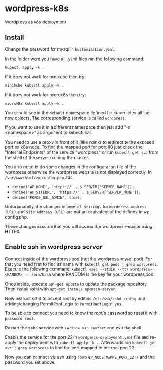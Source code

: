 # wordpress-k8s

Wordpress as k8s deployment

## Install

Change the password for mysql in `kustomization.yaml`.

In the folder were you have all .yaml files run the following command:

```
kubectl apply -k .
```

If it does not work for minikube then try:

```
minikube kubectl apply -k .
```

If it does not work for microk8s then try:

```
microk8s kubectl apply -k .
```

You should see in the `default` namespace defined for kubernetes all the new objects.
The corresponding service is called `wordpress`. 

If you want to use it in a different namespace then just add "-n &lt;namespace&gt;" as argument to kubectl call.

You need to use a proxy in front of it (like nginx) to redirect to the exposed port on k8s node.
To find the mapped port for port 80 just check the "Internal Endpoints" of the service "wordpress"
or run `kubectl get svc` from the shell of the server running the cluster.

You also need to do some changes in the configuration file of the wordpress otherwise the wordpress website is not displayed correctly. 
In `/var/www/html/wp-config.php` add

* `define('WP_HOME', 'https://' . $_SERVER['SERVER_NAME']);`
* `define('WP_SITEURL', 'https://' . $_SERVER['SERVER_NAME']);`
* `define('FORCE_SSL_ADMIN', true);`

Unfortunatelly, the changes in `General Settings` for `WordPress Address (URL)` and `Site Address (URL)` are not an equivalent of the defines in wp-config.php.

These changes assume that you will access the wordpress website using HTTPS.

## Enable ssh in wordpress server

Connect inside of the wordpress pod (not the wordpress-mysql pod).
For that you need first to find its name with `kubectl get pods | grep wordpress`.
Execute the following command: `kubectl exec --stdin --tty wordpress-<RANDOM> -- /bin/bash` where RANDOM is the key for your wordpress pod.

Once inside, execute `apt-get update` to update the package repository.
Then install sshd with `apt-get install openssh-server`.

Now instruct sshd to accept root by editing `/etc/ssh/sshd_config` and adding/changing PermitRootLogin to `PermitRootLogin yes`.

To be able to connect you need to know the root's password so reset it with `password root`.

Restart the sshd service with `service ssh restart` and exit the shell.

Enable the service for the port 22 in `wordpress-deployment.yaml` file and re-apply the deployment with `kubectl apply -k .`.
Afterwards run `kubectl get svc | grep wordpress` to find the port mapped to internal port 22.

Now you can connect via ssh using `root@IP_NODE:MAPPE_PORT_22:/` and the password you set above.
